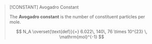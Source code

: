 >[!CONSTANT] Avogadro Constant
>
>The **Avogadro constant** is the number of constituent particles per mole.
>
>$$
>N_A \overset{\text{def}}{=}  6.022\, 140\, 76 \times 10^{23} \, \mathrm{mol}^{-1}
>$$
>